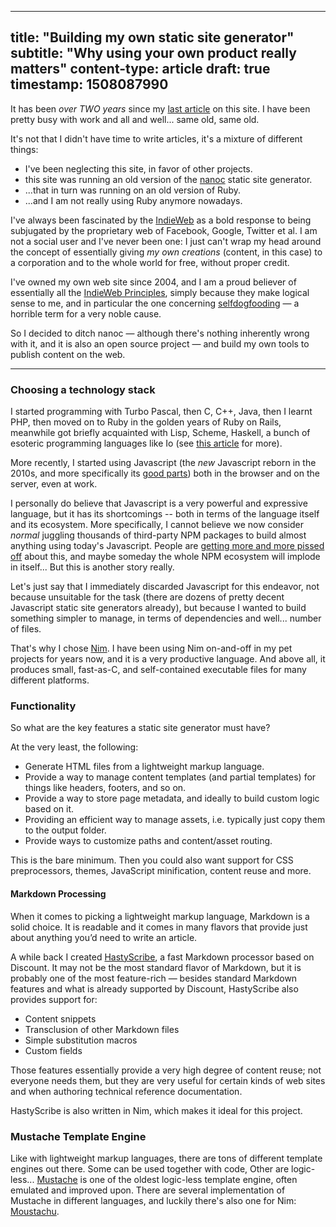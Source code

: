 -----
title: "Building my own static site generator"
subtitle: "Why using your own product really matters"
content-type: article
draft: true
timestamp: 1508087990
-----

It has been *over TWO years* since my [last article](/introducing-litestore/) on this site. I have been pretty busy with work and all and well... same old, same old. 

It's not that I didn't have time to write articles, it's a mixture of different things:

* I've been neglecting this site, in favor of other projects.
* this site was running an old version of the [nanoc](https://nanoc.ws/) static site generator.
* ...that in turn was running on an old version of Ruby.
* ...and I am not really using Ruby anymore nowadays.

I've always been fascinated by the [IndieWeb](https://indieweb.org/) as a bold response to being subjugated by the proprietary web of Facebook, Google, Twitter et al. I am not a social user and I've never been one: I just can't wrap my head around the concept of essentially giving *my own creations* (content, in this case) to a corporation and to the whole world for free, without proper credit. 

I've owned my own web site since 2004, and I am a proud believer of essentially all the [IndieWeb Principles](https://indieweb.org/Principles), simply because they make logical sense to me, and in particular the one concerning [selfdogfooding](https://indieweb.org/selfdogfooding) — a horrible term for a very noble cause.

So I decided to ditch nanoc — although there's nothing inherently wrong with it, and it is also an open source project — and build my own tools to publish content on the web.

<hr />

### Choosing a technology stack

I started programming with Turbo Pascal, then C, C++, Java, then I learnt PHP, then moved on to Ruby in the golden years of Ruby on Rails, meanwhile got briefly acquainted with Lisp, Scheme, Haskell, a bunch of esoteric programming languages like Io (see [this article](/articles/10-programming-languages/) for more). 

More recently, I started using Javascript (the *new* Javascript reborn in the 2010s, and more specifically its [good parts](http://shop.oreilly.com/product/9780596517748.do)) both in the browser and on the server, even at work. 

I personally do believe that Javascript is a very powerful and expressive language, but it has its shortcomings -- both in terms of the language itself and its ecosystem. More specifically, I cannot believe we now consider *normal* juggling thousands of third-party NPM packages to build almost anything using today's Javascript. People are [getting more and more pissed off](http://www.haneycodes.net/npm-left-pad-have-we-forgotten-how-to-program/) about this, and maybe someday the whole NPM ecosystem will implode in itself... But this is another story really. 

Let's just say that I immediately discarded Javascript for this endeavor, not because unsuitable for the task (there are dozens of pretty decent Javascript static site generators already), but because I wanted to build something simpler to manage, in terms of dependencies and well... number of files.

That's why I chose [Nim](https://nim-lang.org). I have been using Nim on-and-off in my pet projects for years now, and it is a very productive language. And above all, it produces small, fast-as-C, and self-contained executable files for many different platforms.

### Functionality

So what are the key features a static site generator must have?

At the very least, the following:

- Generate HTML files from a lightweight markup language.
- Provide a way to manage content templates (and partial templates) for things like headers, footers, and so on.
- Provide a way to store page metadata, and ideally to build custom logic based on it.
- Providing an efficient way to manage assets, i.e. typically just copy them to the output folder.
- Provide ways to customize paths and content/asset routing.

This is the bare minimum. Then you could also want support for CSS preprocessors, themes, JavaScript minification, content reuse and more.

#### Markdown Processing

When it comes to picking a lightweight markup language, Markdown is a solid choice. It is readable and it comes in many flavors that provide just about anything you’d need to write an article. 

A while back I created [HastyScribe](https://h3rald.com/hastyscribe), a fast Markdown processor based on Discount. It may not be the most standard flavor of Markdown, but it is probably one of the most feature-rich — besides standard Markdown features and what is already supported by Discount, HastyScribe also provides support for:

- Content snippets
- Transclusion of other Markdown files
- Simple substitution macros
- Custom fields 

Those features essentially provide a very high degree of content reuse; not everyone needs them, but they are very useful for certain kinds of web sites and when authoring technical reference documentation.

HastyScribe is also written in Nim, which makes it ideal for this project.

### Mustache Template Engine

Like with lightweight markup languages, there are tons of different template engines out there. Some can be used together with code, Other are logic-less... [Mustache](http://mustache.github.io) is one of the oldest logic-less template engine, often emulated and improved upon. There are several implementation of Mustache in different languages, and luckily there's also one for Nim: [Moustachu](https://github.com/fenekku/moustachu).

